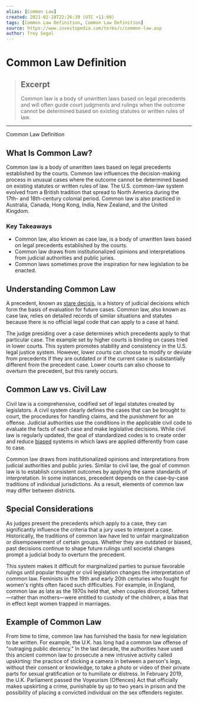 ```yaml
---
alias: [Common Law]
created: 2021-02-28T22:26:39 (UTC +11:00)
tags: [Common Law Definition, Common Law Definition]
source: https://www.investopedia.com/terms/c/common-law.asp
author: Troy Segal
---
```


# Common Law Definition

> ## Excerpt
> Common law is a body of unwritten laws based on legal precedents and will often guide court judgments and rulings when the outcome cannot be determined based on existing statutes or written rules of law.

---

Common Law Definition
## What Is Common Law?

Common law is a body of unwritten laws based on legal precedents established by the courts. Common law influences the decision-making process in unusual cases where the outcome cannot be determined based on existing statutes or written rules of law. The U.S. common-law system evolved from a British tradition that spread to North America during the 17th- and 18th-century colonial period. Common law is also practiced in Australia, Canada, Hong Kong, India, New Zealand, and the United Kingdom.

### Key Takeaways

-   Common law, also known as case law, is a body of unwritten laws based on legal precedents established by the courts.
-   Common law draws from institutionalized opinions and interpretations from judicial authorities and public juries.
-   Common laws sometimes prove the inspiration for new legislation to be enacted.

## Understanding Common Law

A precedent, known as [stare decisis](https://www.investopedia.com/terms/s/stare_decisis.asp), is a history of judicial decisions which form the basis of evaluation for future cases. Common law, also known as case law, relies on detailed records of similar situations and statutes because there is no official legal code that can apply to a case at hand.

The judge presiding over a case determines which precedents apply to that particular case. The example set by higher courts is binding on cases tried in lower courts. This system promotes stability and consistency in the U.S. legal justice system. However, lower courts can choose to modify or deviate from precedents if they are outdated or if the current case is substantially different from the precedent case. Lower courts can also choose to overturn the precedent, but this rarely occurs.

## Common Law vs. Civil Law

Civil law is a comprehensive, codified set of legal statutes created by legislators. A civil system clearly defines the cases that can be brought to court, the procedures for handling claims, and the punishment for an offense. Judicial authorities use the conditions in the applicable civil code to evaluate the facts of each case and make legislative decisions. While civil law is regularly updated, the goal of standardized codes is to create order and reduce [biased](https://www.investopedia.com/terms/b/bias.asp) systems in which laws are applied differently from case to case.

Common law draws from institutionalized opinions and interpretations from judicial authorities and public juries. Similar to civil law, the goal of common law is to establish consistent outcomes by applying the same standards of interpretation. In some instances, precedent depends on the case-by-case traditions of individual jurisdictions. As a result, elements of common law may differ between districts.

## Special Considerations

As judges present the precedents which apply to a case, they can significantly influence the criteria that a jury uses to interpret a case. Historically, the traditions of common law have led to unfair marginalization or disempowerment of certain groups. Whether they are outdated or biased, past decisions continue to shape future rulings until societal changes prompt a judicial body to overturn the precedent.

This system makes it difficult for marginalized parties to pursue favorable rulings until popular thought or civil legislation changes the interpretation of common law. Feminists in the 19th and early 20th centuries who fought for women's rights often faced such difficulties. For example, in England, common law as late as the 1970s held that, when couples divorced, fathers—rather than mothers—were entitled to custody of the children, a bias that in effect kept women trapped in marriages.

## Example of Common Law

From time to time, common law has furnished the basis for new legislation to be written. For example, the U.K. has long had a common law offense of "outraging public decency." In the last decade, the authorities have used this ancient common law to prosecute a new intrusive activity called upskirting: the practice of sticking a camera in between a person's legs, without their consent or knowledge, to take a photo or video of their private parts for sexual gratification or to humiliate or distress. In February 2019, the U.K. Parliament passed the Voyeurism (Offences) Act that officially makes upskirting a crime, punishable by up to two years in prison and the possibility of placing a convicted individual on the sex offenders register.
